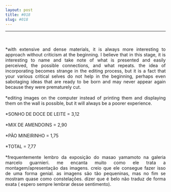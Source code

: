 ```yaml
---
layout: post
title: #018
slug: #018
---
```

---
<p class="description" style="text-align: justify;">

<br>
<br>    
*with extensive and dense materials, it is always more interesting to approach without criticism at the beginning. I believe that in this stage, it is interesting to name and take note of what is presented and easily perceived, the possible connections, and what repeats. the idea of incorporating becomes strange in the editing process, but it is a fact that your various critical selves do not help in the beginning, perhaps even sabotaging ideas that are ready to be born and may never appear again because they were prematurely cut.
<br>
<br>  
*editing images on the computer instead of printing them and displaying them on the wall is possible, but it will always be a poorer experience.
<br>
<br>  
*SONHO DE DOCE DE LEITE = 3,12
<br>
<br>  
*MIX DE AMENDOINS = 2,90
<br>
<br>  
*PÃO MINEIRINHO = 1,75
<br>
<br>  
*TOTAL = 7,77
<br>
<br>  
*frequentemente lembro da exposição do masao yamamoto na galeria marcelo guarnieri. me encanta muito como ele trata a montagem/apresentação das imagens. creio que ele consegue fazer isso de uma forma genial. as imagens são tão pequeninas, mas no fim se mostram quase como constelações. dizer que é belo não traduz de forma exata ( espero sempre lembrar desse sentimento).
<br>
<br>  
